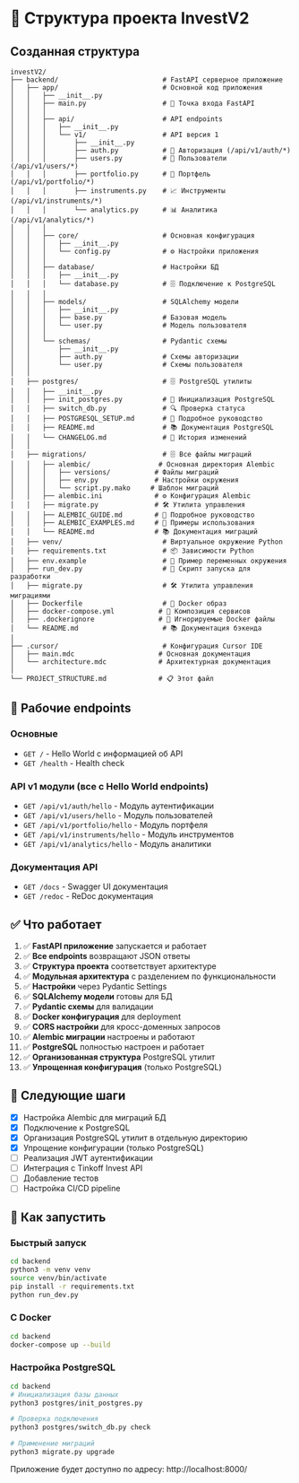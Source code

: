 # 📁 Структура проекта InvestV2

## Созданная структура

```
investV2/
├── backend/                          # FastAPI серверное приложение
│   ├── app/                          # Основной код приложения
│   │   ├── __init__.py              
│   │   ├── main.py                   # 🚀 Точка входа FastAPI
│   │   │
│   │   ├── api/                      # API endpoints
│   │   │   ├── __init__.py
│   │   │   └── v1/                   # API версия 1
│   │   │       ├── __init__.py
│   │   │       ├── auth.py           # 🔐 Авторизация (/api/v1/auth/*)
│   │   │       ├── users.py          # 👤 Пользователи (/api/v1/users/*)
│   │   │       ├── portfolio.py      # 💼 Портфель (/api/v1/portfolio/*)
│   │   │       ├── instruments.py    # 📈 Инструменты (/api/v1/instruments/*)
│   │   │       └── analytics.py      # 📊 Аналитика (/api/v1/analytics/*)
│   │   │
│   │   ├── core/                     # Основная конфигурация
│   │   │   ├── __init__.py
│   │   │   └── config.py             # ⚙️ Настройки приложения
│   │   │
│   │   ├── database/                 # Настройки БД
│   │   │   ├── __init__.py
│   │   │   └── database.py           # 🗄️ Подключение к PostgreSQL
│   │   │
│   │   ├── models/                   # SQLAlchemy модели
│   │   │   ├── __init__.py
│   │   │   ├── base.py               # Базовая модель
│   │   │   └── user.py               # Модель пользователя
│   │   │
│   │   └── schemas/                  # Pydantic схемы
│   │       ├── __init__.py
│   │       ├── auth.py               # Схемы авторизации
│   │       └── user.py               # Схемы пользователя
│   │
│   ├── postgres/                     # 🗄️ PostgreSQL утилиты
│   │   ├── __init__.py
│   │   ├── init_postgres.py          # 🔧 Инициализация PostgreSQL
│   │   ├── switch_db.py              # 🔍 Проверка статуса
│   │   ├── POSTGRESQL_SETUP.md       # 📖 Подробное руководство
│   │   ├── README.md                 # 📚 Документация PostgreSQL
│   │   └── CHANGELOG.md              # 📝 История изменений
│   │
│   ├── migrations/                   # 🗄️ Все файлы миграций
│   │   ├── alembic/                 # Основная директория Alembic
│   │   │   ├── versions/           # Файлы миграций
│   │   │   ├── env.py              # Настройки окружения
│   │   │   └── script.py.mako     # Шаблон миграций
│   │   ├── alembic.ini             # ⚙️ Конфигурация Alembic
│   │   ├── migrate.py              # 🛠️ Утилита управления
│   │   ├── ALEMBIC_GUIDE.md        # 📖 Подробное руководство
│   │   ├── ALEMBIC_EXAMPLES.md     # 🎯 Примеры использования
│   │   └── README.md               # 📚 Документация миграций
│   ├── venv/                         # Виртуальное окружение Python
│   ├── requirements.txt              # 📦 Зависимости Python
│   ├── env.example                   # 🔧 Пример переменных окружения
│   ├── run_dev.py                    # 🏃 Скрипт запуска для разработки
│   ├── migrate.py                    # 🛠️ Утилита управления миграциями
│   ├── Dockerfile                    # 🐳 Docker образ
│   ├── docker-compose.yml           # 🐳 Композиция сервисов
│   ├── .dockerignore                # 🐳 Игнорируемые Docker файлы
│   └── README.md                     # 📚 Документация бэкенда
│
├── .cursor/                          # Конфигурация Cursor IDE
│   ├── main.mdc                     # Основная документация
│   └── architecture.mdс             # Архитектурная документация
│
└── PROJECT_STRUCTURE.md             # 📋 Этот файл
```

## 🚀 Рабочие endpoints

### Основные
- `GET /` - Hello World с информацией об API
- `GET /health` - Health check

### API v1 модули (все с Hello World endpoints)
- `GET /api/v1/auth/hello` - Модуль аутентификации
- `GET /api/v1/users/hello` - Модуль пользователей
- `GET /api/v1/portfolio/hello` - Модуль портфеля
- `GET /api/v1/instruments/hello` - Модуль инструментов
- `GET /api/v1/analytics/hello` - Модуль аналитики

### Документация API
- `GET /docs` - Swagger UI документация
- `GET /redoc` - ReDoc документация

## ✅ Что работает

1. ✅ **FastAPI приложение** запускается и работает
2. ✅ **Все endpoints** возвращают JSON ответы
3. ✅ **Структура проекта** соответствует архитектуре
4. ✅ **Модульная архитектура** с разделением по функциональности
5. ✅ **Настройки** через Pydantic Settings
6. ✅ **SQLAlchemy модели** готовы для БД
7. ✅ **Pydantic схемы** для валидации
8. ✅ **Docker конфигурация** для deployment
9. ✅ **CORS настройки** для кросс-доменных запросов
10. ✅ **Alembic миграции** настроены и работают
11. ✅ **PostgreSQL** полностью настроен и работает
12. ✅ **Организованная структура** PostgreSQL утилит
13. ✅ **Упрощенная конфигурация** (только PostgreSQL)

## 🎯 Следующие шаги

- [x] Настройка Alembic для миграций БД
- [x] Подключение к PostgreSQL
- [x] Организация PostgreSQL утилит в отдельную директорию
- [x] Упрощение конфигурации (только PostgreSQL)
- [ ] Реализация JWT аутентификации
- [ ] Интеграция с Tinkoff Invest API
- [ ] Добавление тестов
- [ ] Настройка CI/CD pipeline

## 🚀 Как запустить

### Быстрый запуск
```bash
cd backend
python3 -m venv venv
source venv/bin/activate
pip install -r requirements.txt
python run_dev.py
```

### С Docker
```bash
cd backend
docker-compose up --build
```

### Настройка PostgreSQL
```bash
cd backend
# Инициализация базы данных
python3 postgres/init_postgres.py

# Проверка подключения
python3 postgres/switch_db.py check

# Применение миграций
python3 migrate.py upgrade
```

Приложение будет доступно по адресу: http://localhost:8000/
